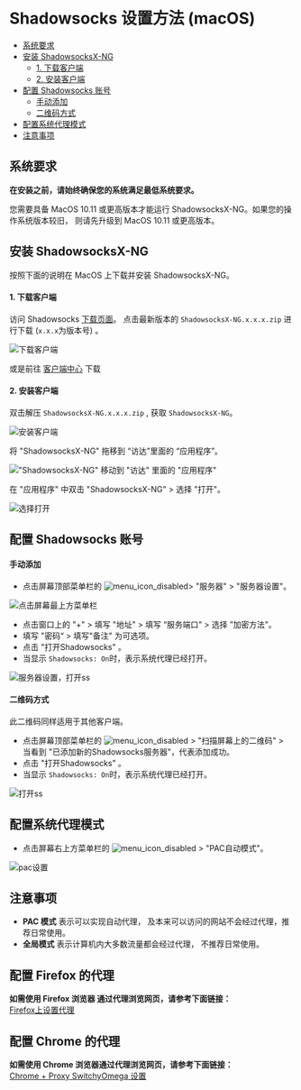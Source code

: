 # Shadowsocks 设置方法 (macOS)


- [系统要求](#系统要求)
- [安装 ShadowsocksX-NG](#安装-shadowsocksx-ng)
	- [1. 下载客户端](#1-下载客户端)
	- [2. 安装客户端](#2-安装客户端)
- [配置 Shadowsocks 账号](#配置-shadowsocks-账号)
	- [手动添加](#手动添加)
	- [二维码方式](#二维码方式)
- [配置系统代理模式](#配置系统代理模式)
- [注意事项](#注意事项)


## 系统要求
**在安装之前，请始终确保您的系统满足最低系统要求。**

您需要具备 MacOS 10.11 或更高版本才能运行 ShadowsocksX-NG。如果您的操作系统版本较旧， 则请先升级到 MacOS 10.11 或更高版本。

## 安装 ShadowsocksX-NG
按照下面的说明在 MacOS 上下载并安装 ShadowsocksX-NG。

#### 1. 下载客户端

访问 Shadowsocks [下载页面](https://github.com/shadowsocks/ShadowsocksX-NG/releases/)。
点击最新版本的 `ShadowsocksX-NG.x.x.x.zip` 进行下载 (`x.x.x`为版本号) 。

![下载客户端](../files/images/mac-shadowsockDownload.png)

或是前往 [客户端中心](https://shadowsocks.org/en/download/clients.html) 下载

#### 2. 安装客户端

双击解压 `ShadowsocksX-NG.x.x.x.zip` , 获取 `ShadowsocksX-NG`。

![安装客户端](../files/images/mac-shadowsocksIcon.png)

将 "ShadowsocksX-NG" 拖移到 “访达”里面的 “应用程序”。

!["ShadowsocksX-NG" 移动到 "访达" 里面的 "应用程序"](../files/images/mac-shadowsocksDrag.gif)

在 "应用程序" 中双击 "ShadowsocksX-NG" > 选择 "打开"。

![选择打开](../files/images/mac-NGprompt.png)

## 配置 Shadowsocks 账号

#### 手动添加

* 点击屏幕顶部菜单栏的 ![menu_icon_disabled](../files/images/mac-menu_icon_disabled.png)> "服务器" > "服务器设置"。

![点击屏幕最上方菜单栏](../files/images/mac-menubar.png)

* 点击窗口上的 "+" > 填写 "地址" > 填写 “服务端口" > 选择 ”加密方法"。
* 填写 "密码“ > 填写"备注" 为可选项。
* 点击 "打开Shadowsocks" 。
* 当显示 `Shadowsocks: On`时，表示系统代理已经打开。

![服务器设置，打开ss](../files/images/mac-shadowsocksSetting.png)

#### 二维码方式

此二维码同样适用于其他客户端。

* 点击屏幕顶部菜单栏的 ![menu_icon_disabled](../files/images/mac-menu_icon_disabled.png) > "扫描屏幕上的二维码" > 当看到 "已添加新的Shadowsocks服务器"，代表添加成功。
* 点击 "打开Shadowsocks" 。
* 当显示 `Shadowsocks: On`时，表示系统代理已经打开。

![打开ss](../files/images/mac-QR.png)

## 配置系统代理模式
*  点击屏幕右上方菜单栏的 ![menu_icon_disabled](../files/images/mac-menu_icon_disabled.png)  > "PAC自动模式"。

![pac设置](../files/images/mac-pac.png)

## 注意事项
* **PAC 模式** 表示可以实现自动代理， 及本来可以访问的网站不会经过代理，推荐日常使用。
* **全局模式** 表示计算机内大多数流量都会经过代理， 不推荐日常使用。

## 	配置 Firefox 的代理

**如需使用 Firefox 浏览器	通过代理浏览网页，请参考下面链接：**  
[Firefox上设置代理](../Other/7-1-firefox-setup-guide-cn.md)


## 配置 Chrome 的代理

**如需使用 Chrome 浏览器通过代理浏览网页，请参考下面链接：**  
[Chrome + Proxy SwitchyOmega 设置](../Other/7-2-chrome-setup-guide-cn.md)